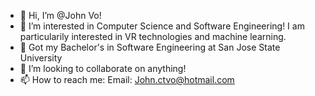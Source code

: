 - 👋 Hi, I’m @John Vo!
- 👀 I’m interested in Computer Science and Software Engineering! I am particularily interested in VR technologies and machine learning.
- 🌱 Got my Bachelor's in Software Engineering at San Jose State University
- 💞️ I’m looking to collaborate on anything!
- 📫 How to reach me: Email: John.ctvo@hotmail.com

<!---
Jxxx-Vx/Jxxx-Vx is a ✨ special ✨ repository because its `README.md` (this file) appears on your GitHub profile.
You can click the Preview link to take a look at your changes.
--->
